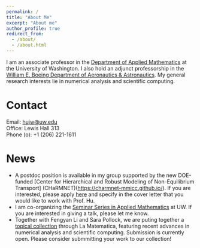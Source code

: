```yaml
---
permalink: /
title: "About Me"
excerpt: "About me"
author_profile: true
redirect_from: 
  - /about/
  - /about.html
---
```


I am an associate professor in the [Department of Applied Mathematics](https://amath.washington.edu) at the University of Washington. I also hold an adjunct professorship in the [William E. Boeing Department of Aeronautics & Astronautics](https://www.aa.washington.edu/). My general research interests lie in numerical analysis and scientific computing.

Contact
======
Email: hujw@uw.edu\
Office: Lewis Hall 313\
Phone (o): +1 (206) 221-1611


News
======
<!---
- To UW students: If you are interested in doing research with me, please feel free to reach out!
--->
- A postdoc position is available in my group supported by the new DOE-funded [Center for Hierarchical and Robust Modeling of Non-Equilibrium Transport] (CHaRMNET)(https://charmnet-mmicc.github.io/). If you are interested, please apply [here](https://www.mathjobs.org/jobs/list/20601) and specify in the cover letter that you would like to work with Prof. Hu. 
- I am co-organizing the [Seminar Series in Applied Mathematics](https://sites.google.com/uw.edu/seminar-in-applied-mathematics/home) at UW. If you are interested in giving a talk, please let me know.
- Together with Fengyan Li and Sara Pollock, we are puting together a [topical collection](https://www.springer.com/journal/44007/updates/23692654) through La Matematica, featuring recent advances in numerical analysis and scientific computing. Submission is currently open. Please consider submmitting your work to our collection!
